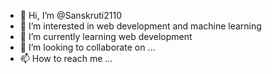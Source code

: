 - 👋 Hi, I’m @Sanskruti2110
- 👀 I’m interested in web development and machine learning
- 🌱 I’m currently learning web development 
- 💞️ I’m looking to collaborate on ...
- 📫 How to reach me ...

<!---
Sanskruti2110/Sanskruti2110 is a ✨ special ✨ repository because its `README.md` (this file) appears on your GitHub profile.
You can click the Preview link to take a look at your changes.
--->

